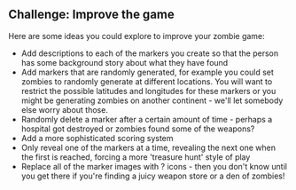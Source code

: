 ## Challenge: Improve the game

Here are some ideas you could explore to improve your zombie game:

+ Add descriptions to each of the markers you create so that the person has some background story about what they have found
+ Add markers that are randomly generated, for example you could set zombies to randomly generate at different locations. You will want to restrict the possible latitudes and longitudes for these markers or you might be generating zombies on another continent - we'll let somebody else worry about those.
+ Randomly delete a marker after a certain amount of time - perhaps a hospital got destroyed or zombies found some of the weapons?
+ Add a more sophisticated scoring system
+ Only reveal one of the markers at a time, revealing the next one when the first is reached, forcing a more 'treasure hunt' style of play
+ Replace all of the marker images with ? icons - then you don't know until you get there if you're finding a juicy weapon store or a den of zombies!
